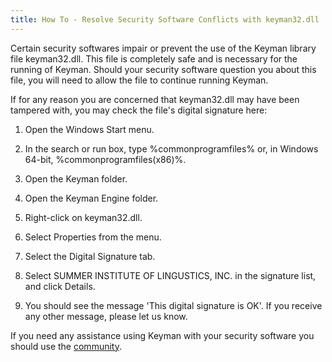 ```yaml
---
title: How To - Resolve Security Software Conflicts with keyman32.dll
---
```


Certain security softwares impair or prevent the use of the Keyman
library file keyman32.dll. This file is completely safe and is necessary
for the running of Keyman. Should your security software question you
about this file, you will need to allow the file to continue running
Keyman.

If for any reason you are concerned that keyman32.dll may have been
tampered with, you may check the file's digital signature here:

1.  Open the Windows Start menu.

2.  In the search or run box, type %commonprogramfiles% or, in Windows
    64-bit, %commonprogramfiles(x86)%.

3.  Open the Keyman folder.

4.  Open the Keyman Engine folder.

5.  Right-click on keyman32.dll.

6.  Select Properties from the menu.

7.  Select the Digital Signature tab.

8.  Select SUMMER INSTITUTE OF LINGUSTICS, INC. in the signature list,
    and click Details.

9.  You should see the message 'This digital signature is OK'. If you
    receive any other message, please let us know.

If you need any assistance using Keyman with your security software you
should use the [community](https://community.software.sil.org/c/keyman).
